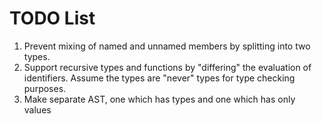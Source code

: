 # TODO List

1. Prevent mixing of named and unnamed members by splitting into two types.
2. Support recursive types and functions by "differing" the evaluation of
   identifiers. Assume the types are "never" types for type checking purposes.
3. Make separate AST, one which has types and one which has only values
